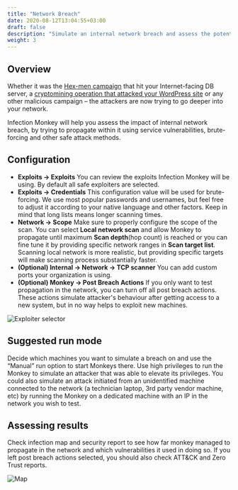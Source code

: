 ```yaml
---
title: "Network Breach"
date: 2020-08-12T13:04:55+03:00
draft: false
description: "Simulate an internal network breach and assess the potential impact."
weight: 3
---
```


## Overview 

Whether it was the [Hex-men campaign](https://www.guardicore.com/2017/12/beware-the-hex-men/) that hit your 
Internet-facing DB server, a [cryptomining operation that attacked your WordPress site](https://www.guardicore.com/2018/06/operation-prowli-traffic-manipulation-cryptocurrency-mining-2/) 
or any other malicious campaign – the attackers are now trying to go deeper into your network.

Infection Monkey will help you assess the impact of internal network breach, by trying to propagate within it
 using service vulnerabilities, brute-forcing and other safe attack methods.

## Configuration

- **Exploits -> Exploits** You can review the exploits Infection Monkey will be using. By default all 
safe exploiters are selected.
- **Exploits -> Credentials** This configuration value will be used for brute-forcing. We use most popular passwords
 and usernames, but feel free to adjust it according to your native language and other factors. Keep in mind that long 
 lists means longer scanning times.
- **Network -> Scope** Make sure to properly configure the scope of the scan. You can select **Local network scan**
 and allow Monkey to propagate until maximum **Scan depth**(hop count) is reached or you can fine tune it by providing 
 specific network ranges in **Scan target list**. Scanning local network is more realistic, but providing specific 
 targets will make scanning process substantially faster.
- **(Optional) Internal -> Network -> TCP scanner** You can add custom ports your organization is using.
- **(Optional) Monkey -> Post Breach Actions** If you only want to test propagation in the network, you can turn off 
all post breach actions. These actions simulate attacker's behaviour after getting access to a new system, but in no
 way helps to exploit new machines.

![Exploiter selector](/images/usage/use-cases/network-breach.PNG "Exploiter selector")

## Suggested run mode

Decide which machines you want to simulate a breach on and use the “Manual” run option to start Monkeys there. 
Use high privileges to run the Monkey to simulate an attacker that was able to elevate its privileges. 
You could also simulate an attack initiated from an unidentified machine connected to the network (a technician 
laptop, 3rd party vendor machine, etc) by running the Monkey on a dedicated machine with an IP in the network you 
wish to test.


## Assessing results

Check infection map and security report to see how far monkey managed to propagate in the network and which 
vulnerabilities it used in doing so. If you left post breach actions selected, you should also check ATT&CK and 
Zero Trust reports.

![Map](/images/usage/use-cases/map-full-cropped.png "Map")
